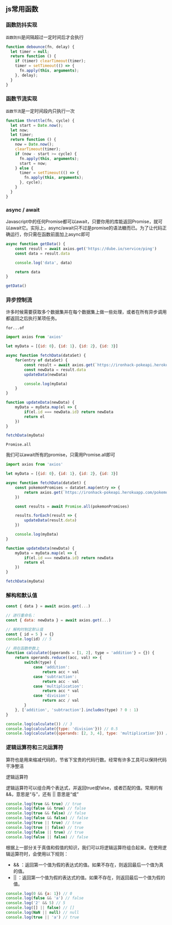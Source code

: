 ## js常用函数

### 函数防抖实现
`函数防抖`是间隔超过一定时间后才会执行
```js
function debounce(fn, delay) {
  let timer = null;
  return function () {
    if (timer) clearTimeout(timer);
    timer = setTimeout(() => {
      fn.apply(this, arguments);
    }, delay);
  }
}
```

### 函数节流实现
`函数节流`是一定时间段内只执行一次
```js
function throttle(fn, cycle) {
  let start = Date.now();
  let now;
  let timer;
  return function () {
    now = Date.now();
    clearTimeout(timer);
    if (now - start >= cycle) {
      fn.apply(this, arguments);
      start = now;
    } else {
      timer = setTimeout(() => {
        fn.apply(this, arguments);
      }, cycle);
    }
  }
}
```

### async / await
Javascript中的任何Promise都可以await，只要你用的库能返回Promise，就可以await它。实际上，async/await只不过是promise的语法糖而已。为了让代码正确运行，你只需在函数前面加上async即可
```js
async function getData() {
    const result = await axios.get('https://dube.io/service/ping')
    const data = result.data

    console.log('data', data)

    return data
}

getData()
```

### 异步控制流
许多时候需要获取多个数据集并在每个数据集上做一些处理，或者在所有异步调用都返回之后执行某项任务。

`for...of`


```js
import axios from 'axios'

let myData = [{id: 0}, {id: 1}, {id: 2}, {id: 3}]

async function fetchData(dataSet) {
    for(entry of dataSet) {
        const result = await axios.get(`https://ironhack-pokeapi.herokuapp.com/pokemon/${entry.id}`)
        const newData = result.data
        updateData(newData)

        console.log(myData)
    }
}

function updateData(newData) {
    myData = myData.map(el => {
        if(el.id === newData.id) return newData
        return el
    })
}

fetchData(myData)
```

`Promise.all`

我们可以await所有的promise，只需用Promise.all即可
```js
import axios from 'axios' 

let myData = [{id: 0}, {id: 1}, {id: 2}, {id: 3}]

async function fetchData(dataSet) {
    const pokemonPromises = dataSet.map(entry => {
        return axios.get(`https://ironhack-pokeapi.herokuapp.com/pokemon/${entry.id}`)
    })

    const results = await Promise.all(pokemonPromises)

    results.forEach(result => {
        updateData(result.data)
    })

    console.log(myData) 
}

function updateData(newData) {
    myData = myData.map(el => {
        if(el.id === newData.id) return newData
        return el
    })
}

fetchData(myData)
```

### 解构和默认值
```js
const { data } = await axios.get(...)

// 进行重命名：
const { data: newData } = await axios.get(...)

// 解构时制定默认值
const { id = 5 } = {}
console.log(id) // 5

// 用在函数参数上
function calculate({operands = [1, 2], type = 'addition'} = {}) {
    return operands.reduce((acc, val) => {
        switch(type) {
            case 'addition':
                return acc + val
            case 'subtraction':
                return acc - val
            case 'multiplication':
                return acc * val
            case 'division':
                return acc / val
        }
    }, ['addition', 'subtraction'].includes(type) ? 0 : 1)
}

console.log(calculate()) // 3
console.log(calculate({type: 'division'})) // 0.5
console.log(calculate({operands: [2, 3, 4], type: 'multiplication'})) // 24
```

### 逻辑运算符和三元运算符
算符也是用来缩减代码的，节省下宝贵的代码行数。经常有许多工具可以保持代码干净整洁

逻辑运算符

逻辑运算符可以组合两个表达式，并返回true或false，或者匹配的值。常用的有&&，意思是“与”，还有 || 意思是“或”
```js
console.log(true && true) // true
console.log(false && true) // false
console.log(true && false) // false
console.log(false && false) // false
console.log(true || true) // true
console.log(true || false) // true
console.log(false || true) // true
console.log(false || false) // false
```

根据上一部分关于真值和假值的知识，我们可以将逻辑运算符组合起来。在使用逻辑运算符时，会使用以下规则：

- && ：返回第一个值为假的表达式的值。如果不存在，则返回最后一个值为真的值。
- || ：返回第一个值为假的表达式的值。如果不存在，则返回最后一个值为假的值。

```js
console.log(0 && {a: 1}) // 0
console.log(false && 'a') // false
console.log('2' && 5) // 5
console.log([] || false) // []
console.log(NaN || null) // null
console.log(true || 'a') // true
```